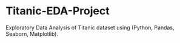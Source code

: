 # Titanic-EDA-Project
Exploratory Data Analysis of Titanic dataset using (Python, Pandas, Seaborn, Matplotlib).
